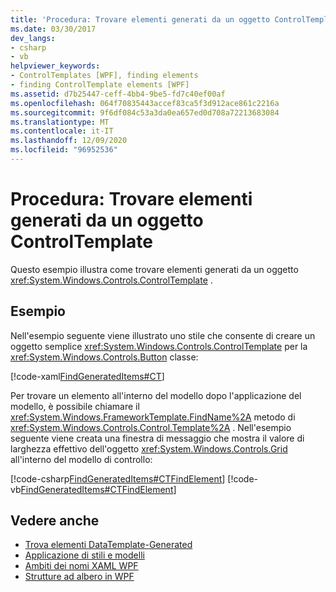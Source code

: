 ```yaml
---
title: 'Procedura: Trovare elementi generati da un oggetto ControlTemplate'
ms.date: 03/30/2017
dev_langs:
- csharp
- vb
helpviewer_keywords:
- ControlTemplates [WPF], finding elements
- finding ControlTemplate elements [WPF]
ms.assetid: d7b25447-ceff-4bb4-9be5-fd7c40ef00af
ms.openlocfilehash: 064f70835443accef83ca5f3d912ace861c2216a
ms.sourcegitcommit: 9f6df084c53a3da0ea657ed0d708a72213683084
ms.translationtype: MT
ms.contentlocale: it-IT
ms.lasthandoff: 12/09/2020
ms.locfileid: "96952536"
---
```

# <a name="how-to-find-controltemplate-generated-elements"></a>Procedura: Trovare elementi generati da un oggetto ControlTemplate
Questo esempio illustra come trovare elementi generati da un oggetto <xref:System.Windows.Controls.ControlTemplate> .  
  
## <a name="example"></a>Esempio  
 Nell'esempio seguente viene illustrato uno stile che consente di creare un oggetto semplice <xref:System.Windows.Controls.ControlTemplate> per la <xref:System.Windows.Controls.Button> classe:  
  
 [!code-xaml[FindGeneratedItems#CT](~/samples/snippets/csharp/VS_Snippets_Wpf/FindGeneratedItems/CSharp/Window1.xaml#ct)]  
  
 Per trovare un elemento all'interno del modello dopo l'applicazione del modello, è possibile chiamare il <xref:System.Windows.FrameworkTemplate.FindName%2A> metodo di <xref:System.Windows.Controls.Control.Template%2A> . Nell'esempio seguente viene creata una finestra di messaggio che mostra il valore di larghezza effettivo dell'oggetto <xref:System.Windows.Controls.Grid> all'interno del modello di controllo:  
  
 [!code-csharp[FindGeneratedItems#CTFindElement](~/samples/snippets/csharp/VS_Snippets_Wpf/FindGeneratedItems/CSharp/Window1.xaml.cs#ctfindelement)]
 [!code-vb[FindGeneratedItems#CTFindElement](~/samples/snippets/visualbasic/VS_Snippets_Wpf/FindGeneratedItems/VisualBasic/Window1.xaml.vb#ctfindelement)]  
  
## <a name="see-also"></a>Vedere anche

- [Trova elementi DataTemplate-Generated](../data/how-to-find-datatemplate-generated-elements.md)
- [Applicazione di stili e modelli](/dotnet/desktop-wpf/fundamentals/styles-templates-overview)
- [Ambiti dei nomi XAML WPF](../advanced/wpf-xaml-namescopes.md)
- [Strutture ad albero in WPF](../advanced/trees-in-wpf.md)

